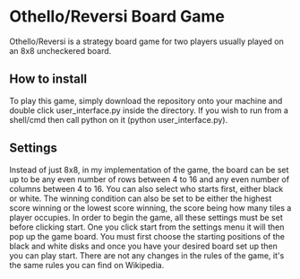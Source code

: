 # Othello/Reversi Board Game
Othello/Reversi is a strategy board game for two players usually played on an 8x8 uncheckered board. 

## How to install
To play this game, simply download the repository onto your machine and double click user_interface.py inside the directory. If you wish to run from a shell/cmd then call python on it (python user_interface.py).

## Settings
Instead of just 8x8, in my implementation of the game, the board can be set up to be any even number of rows between 4 to 16 and any even number of columns between 4 to 16. You can also select who starts first, either black or white. The winning condition can also be set to be either the highest score winning or the lowest score winning, the score being how many tiles a player occupies. In order to begin the game, all these settings must be set before clicking start. One you click start from the settings menu it will then pop up the game board. You must first choose the starting positions of the black and white disks and once you have your desired board set up then you can play start. There are not any changes in the rules of the game, it's the same rules you can find on Wikipedia.
